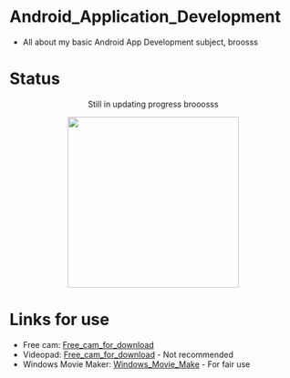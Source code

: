 # Android_Application_Development

* All about my basic Android App Development subject, broosss

# Status 

<p align = "center">Still in updating progress brooosss</p>
<p align = "center"><img src = "https://i.pinimg.com/originals/d7/0f/43/d70f43463e6ac0599e29f70bdf05ceea.gif" height = "300px"/></p>

# Links for use

* Free cam: [Free_cam_for_download](https://www.freescreenrecording.com/)
* Videopad: [Free_cam_for_download](https://www.nchsoftware.com/videopad/index.html) - Not recommended
* Windows Movie Maker: [Windows_Movie_Make](https://taimienphi.vn/download-windows-movie-maker-lam-video-194) - For fair use
